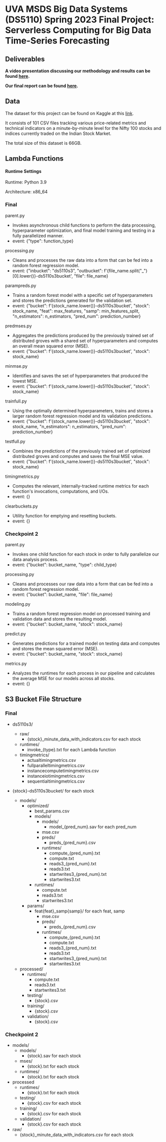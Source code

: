 # UVA MSDS Big Data Systems (DS5110) Spring 2023 Final Project: Serverless Computing for Big Data Time-Series Forecasting

## Deliverables

**A video presentation discussing our methodology and results can be found [here](https://github.com/Griffin-McCauley/DS5110FinalProject/blob/main/Video_Presentation.mp4).**

**Our final report can be found [here](https://github.com/Griffin-McCauley/DS5110FinalProject/blob/main/reports/Final%20Report.pdf).**

## Data

The dataset for this project can be found on Kaggle at this [link](https://www.kaggle.com/datasets/debashis74017/stock-market-data-nifty-50-stocks-1-min-data).

It consists of 101 CSV files tracking various price-related metrics and technical indicators on a minute-by-minute level for the Nifty 100 stocks and indices currently traded on the Indian Stock Market.

The total size of this dataset is 66GB.

## Lambda Functions

#### Runtime Settings
Runtime: Python 3.9

Architecture: x86_64

### Final

parent.py
  * Invokes asynchronous child functions to perform the data processing, hyperparameter optimization, and final model training and testing in a fully parallelized manner.
  * event: {"type": function_type}
 
processing.py
  * Cleans and processes the raw data into a form that can be fed into a random forest regression model.
  * event: {"inbucket": "ds5110s3", "outbucket": f'{file_name.split("_")[0].lower()}-ds5110s3bucket', "file": file_name}
  
parampreds.py
  * Trains a random forest model with a specific set of hyperparameters and stores the predictions generated for the validation set.
  * event: {"bucket": f'{stock_name.lower()}-ds5110s3bucket', "stock": stock_name, "feat": max_features, "samp": min_features_split, "n_estimators": n_estimators, "pred_num": prediction_number}
  
predmses.py
  * Aggregates the predictions produced by the previously trained set of distributed groves with a shared set of hyperparameters and computes an overall mean squared error (MSE).
  * event: {"bucket": f'{stock_name.lower()}-ds5110s3bucket', "stock": stock_name}
  
minmse.py
  * Identifies and saves the set of hyperparameters that produced the lowest MSE.
  * event: {"bucket": f'{stock_name.lower()}-ds5110s3bucket', "stock": stock_name}
  
trainfull.py
  * Using the optimally determined hyperparameters, trains and stores a larger random forest regression model and its validation predictions.
  * event: {"bucket": f'{stock_name.lower()}-ds5110s3bucket', "stock": stock_name, "n_estimators": n_estimators, "pred_num": prediction_number}
  
testfull.py
  * Combines the predictions of the previously trained set of optimized distributed groves and computes and saves the final MSE value.
  * event: {"bucket": f'{stock_name.lower()}-ds5110s3bucket', "stock": stock_name}
  
timingmetrics.py
  * Computes the relevant, internally-tracked runtime metrics for each function's invocations, computations, and I/Os.
  * event: {}
  
clearbuckets.py
  * Utility function for emptying and resetting buckets.
  * event: {}

### Checkpoint 2

parent.py
 * Invokes one child function for each stock in order to fully parallelize our data analysis process.
 * event: {"bucket": bucket_name, "type": child_type}

processing.py
  * Cleans and processes our raw data into a form that can be fed into a random forest regression model.
  * event: {"bucket": bucket_name, "file": file_name}

modeling.py
  * Trains a random forest regression model on processed training and validation data and stores the resulting model.
  * event: {"bucket": bucket_name, "stock": stock_name}

predict.py
  * Generates predictions for a trained model on testing data and computes and stores the mean squared error (MSE).
  * event: {"bucket": bucket_name, "stock": stock_name}

metrics.py
  * Analyzes the runtimes for each process in our pipeline and calculates the average MSE for our models across all stocks.
  * event: {}

## S3 Bucket File Structure

### Final

 * ds5110s3/
   * raw/
     * {stock}_minute_data_with_indicators.csv for each stock
   * runtimes/
     * invoke_{type}.txt for each Lambda function
   * timingmetrics/
     * actualtimingmetrics.csv
     * fullparalleltimingmetrics.csv
     * instancecomputetimingmetrics.csv
     * instanceiotimingmetrics.csv
     * sequentialtimingmetrics.csv

 * {stock}-ds5110s3bucket/ for each stock
   * models/
     * optimized/
       * best_params.csv
       * models/
         * models/
           * model_{pred_num}.sav for each pred_num
         * mse.csv
         * preds/
           * preds_{pred_num}.csv
         * runtimes/
           * compute_{pred_num}.txt
           * compute.txt
           * reads3_{pred_num}.txt
           * reads3.txt
           * startwrites3_{pred_num}.txt
           * startwrites3.txt
       * runtimes/
         * compute.txt
         * reads3.txt
         * startwrites3.txt
     * params/
       * feat{feat}_samp{samp}/ for each feat, samp
         * mse.csv
         * preds/
           * preds_{pred_num}.csv
         * runtimes/
           * compute_{pred_num}.txt
           * compute.txt
           * reads3_{pred_num}.txt
           * reads3.txt
           * startwrites3_{pred_num}.txt
           * startwrites3.txt
   * processed/
     * runtimes/
       * compute.txt
       * reads3.txt
       * startwrites3.txt
     * testing/
       * {stock}.csv
     * training/
       * {stock}.csv
     * validation/
       * {stock}.csv

### Checkpoint 2

 * models/
   * models/
     * {stock}.sav for each stock
   * mses/
     * {stock}.txt for each stock
   * runtimes/
     * {stock}.txt for each stock
 * processed
   * runtimes/
     * {stock}.txt for each stock
   * testing/
     * {stock}.csv for each stock
   * training/
     * {stock}.csv for each stock
   * validation/
     * {stock}.csv for each stock
 * raw/
   * {stock}_minute_data_with_indicators.csv for each stock

